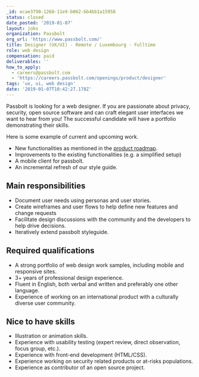 ```yaml
---
_id: ecae3790-1268-11e9-b062-bb4bb1a15958
status: closed
date_posted: '2019-01-07'
layout: jobs
organization: Passbolt
org_url: 'https://www.passbolt.com/'
title: Designer (UX/UI) - Remote / Luxembourg - Fulltime
role: web design
compensation: paid
deliverables: ''
how_to_apply:
  - careers@passbolt.com
  - 'https://careers.passbolt.com/openings/product/designer'
tags: 'ux, ui, web design'
date: '2019-01-07T10:42:27.178Z'
---
```

Passbolt is looking for a web designer. If you are passionate about privacy, security, open source software and can craft elegant user interfaces we want to hear from you! The successful candidate will have a portfolio demonstrating their skills. 

Here is some example of current and upcoming work.
- New functionalities as mentioned in the [product roadmap](https://www.passbolt.com/roadmap).
- Improvements to the existing functionalities (e.g. a simplified setup)
- A mobile client for passbolt.
- An incremental refresh of our style guide.

## Main responsibilities
- Document user needs using personas and user stories.
- Create wireframes and user flows to help define new features and change requests
- Facilitate design discussions with the community and the developers to help drive decisions.
- Iteratively extend passbolt styleguide.

## Required qualifications
- A strong portfolio of web design work samples, including mobile and responsive sites.
- 3+ years of professional design experience.
- Fluent in English, both verbal and written and preferably one other language.
- Experience of working on an international product with a culturally diverse user community.

## Nice to have skills
- Illustration or animation skills.
- Experience with usability testing (expert review, direct observation, focus group, etc.).
- Experience with front-end development (HTML/CSS).
- Experience working on security related products or at-risks populations.
- Experience as contributor of an open source project.
